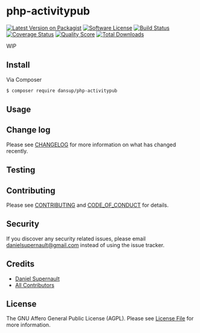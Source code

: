 # php-activitypub

[![Latest Version on Packagist][ico-version]][link-packagist]
[![Software License][ico-license]](LICENSE)
[![Build Status][ico-travis]][link-travis]
[![Coverage Status][ico-scrutinizer]][link-scrutinizer]
[![Quality Score][ico-code-quality]][link-code-quality]
[![Total Downloads][ico-downloads]][link-downloads]

WIP

## Install

Via Composer

``` bash
$ composer require dansup/php-activitypub
```

## Usage

## Change log

Please see [CHANGELOG](CHANGELOG.md) for more information on what has changed recently.

## Testing

## Contributing

Please see [CONTRIBUTING](CONTRIBUTING.md) and [CODE_OF_CONDUCT](CODE_OF_CONDUCT.md) for details.

## Security

If you discover any security related issues, please email danielsupernault@gmail.com instead of using the issue tracker.

## Credits

- [Daniel Supernault][link-author]
- [All Contributors][link-contributors]

## License

The GNU Affero General Public License (AGPL). Please see [License File](LICENSE) for more information.

[ico-version]: https://img.shields.io/packagist/v/dansup/php-activitypub.svg?style=flat-square
[ico-license]: https://img.shields.io/badge/license-AGPL-brightgreen.svg?style=flat-square
[ico-travis]: https://img.shields.io/travis/dansup/php-activitypub/master.svg?style=flat-square
[ico-scrutinizer]: https://img.shields.io/scrutinizer/coverage/g/dansup/php-activitypub.svg?style=flat-square
[ico-code-quality]: https://img.shields.io/scrutinizer/g/dansup/php-activitypub.svg?style=flat-square
[ico-downloads]: https://img.shields.io/packagist/dt/dansup/php-activitypub.svg?style=flat-square

[link-packagist]: https://packagist.org/packages/dansup/php-activitypub
[link-travis]: https://travis-ci.org/dansup/php-activitypub
[link-scrutinizer]: https://scrutinizer-ci.com/g/dansup/php-activitypub/code-structure
[link-code-quality]: https://scrutinizer-ci.com/g/dansup/php-activitypub
[link-downloads]: https://packagist.org/packages/dansup/php-activitypub
[link-author]: https://github.com/dansup
[link-contributors]: ../../contributors
